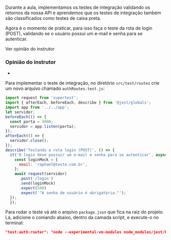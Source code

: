 Durante a aula, implementamos os testes de integração validando os retornos da nossa API e aprendemos que os testes de integração também são classificados como testes de caixa preta.

Agora é o momento de praticar, para isso faça o teste da rota de login (POST), validando se o usuário possui um e-mail e senha para se autenticar.

Ver opinião do instrutor

### Opinião do instrutor

- [](https://cursos.alura.com.br/suggestions/new/node-js-implementando-testes-api-rest/139496/opinion)

Para implementar o teste de integração, no diretório `src/test/routes` crie um novo arquivo chamado `authRoutes.test.js`:

```javascript
import request from 'supertest';
import { afterEach, beforeEach, describe } from '@jest/globals';
import app from '../../app';
let servidor;
beforeEach(() => {
  const porta = 3000;
  servidor = app.listen(porta);
});
afterEach(() => {
  servidor.close();
});
describe('Testando a rota login (POST)', () => {
  it('O login deve possuir um e-mail e senha para se autenticar', async () => {
    const loginMock = {
      email: 'raphael@teste.com.br',
    };
    await request(servidor)
      .post('/login')
      .send(loginMock)
      .expect(500)
      .expect('"A senha de usuário é obrigatória."');
  });
  });
```

Para rodar o teste vá até o arquivo `package.json` que fica na raiz do projeto. Lá, adicione o comando abaixo, dentro da camada script, e execute-o no terminal:

```json
"test:auth:router": "node --experimental-vm-modules node_modules/jest/bin/jest.js --testPathPattern=src/test/routes/authRoutes.test.js",
```